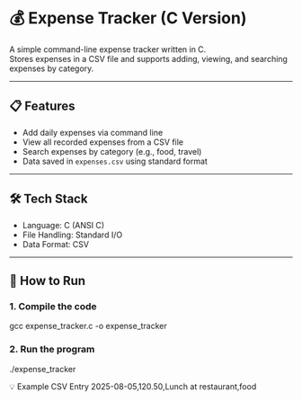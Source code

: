 # 💰 Expense Tracker (C Version)

A simple command-line expense tracker written in C.  
Stores expenses in a CSV file and supports adding, viewing, and searching expenses by category.

---

## 📋 Features

- Add daily expenses via command line
- View all recorded expenses from a CSV file
- Search expenses by category (e.g., food, travel)
- Data saved in `expenses.csv` using standard format

---

## 🛠️ Tech Stack

- Language: C (ANSI C)
- File Handling: Standard I/O
- Data Format: CSV

---

## 🚀 How to Run

### 1. Compile the code
gcc expense_tracker.c -o expense_tracker
### 2. Run the program
./expense_tracker



💡 Example CSV Entry
2025-08-05,120.50,Lunch at restaurant,food


